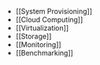 - [[System Provisioning]]
- [[Cloud Computing]]
- [[Virtualization]]
- [[Storage]]
- [[Monitoring]]
- [[Benchmarking]]